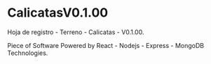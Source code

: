 # CalicatasV0.1.00
Hoja de registro - Terreno  - Calicatas - V0.1.00.

Piece of Software Powered by React - Nodejs - Express - MongoDB Technologies. 

